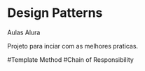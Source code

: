# Design Patterns
Aulas Alura

Projeto para inciar com as melhores praticas.

#Template Method
#Chain of Responsibility 